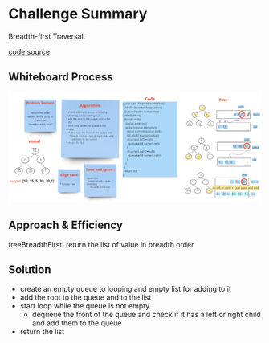 # Challenge Summary
<!-- Description of the challenge -->
Breadth-first Traversal.

[code source]()
## Whiteboard Process
<!-- Embedded whiteboard image -->

![photo](tree-breadth-first.jpg)
## Approach & Efficiency

treeBreadthFirst: return the list of value in breadth order
## Solution
<!-- Show how to run your code, and examples of it in action -->
* create an empty queue to looping
  and empty list for adding to it
* add the root to the queue and to the
  list
* start loop  while the queue is not empty.
  * dequeue the front of the queue and check if it has a left or right child and
  add them to the queue
* return the list
